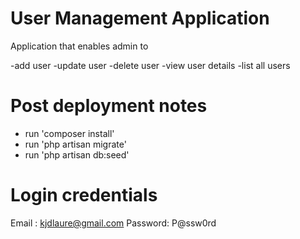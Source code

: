 # User Management Application

Application that enables admin to

-add user
-update user
-delete user
-view user details
-list all users 

# Post deployment notes

- run 'composer install'
- run 'php artisan migrate'
- run 'php artisan db:seed'

# Login credentials
Email : kjdlaure@gmail.com
Password: P@ssw0rd 
